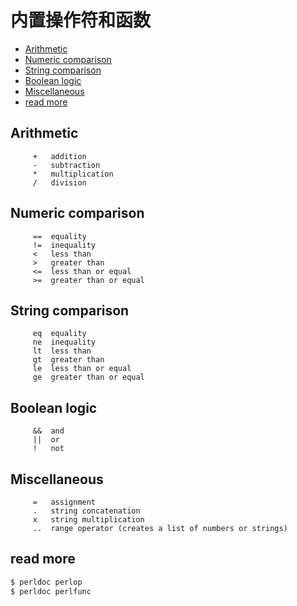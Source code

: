 # 内置操作符和函数
<!-- vim-markdown-toc GFM -->

* [Arithmetic](#arithmetic)
* [Numeric comparison](#numeric-comparison)
* [String comparison](#string-comparison)
* [Boolean logic](#boolean-logic)
* [Miscellaneous](#miscellaneous)
* [read more](#read-more)

<!-- vim-markdown-toc -->

## Arithmetic

         +   addition
         -   subtraction
         *   multiplication
         /   division

## Numeric comparison

         ==  equality
         !=  inequality
         <   less than
         >   greater than
         <=  less than or equal
         >=  greater than or equal

## String comparison

         eq  equality
         ne  inequality
         lt  less than
         gt  greater than
         le  less than or equal
         ge  greater than or equal

## Boolean logic

         &&  and
         ||  or
         !   not

## Miscellaneous

         =   assignment
         .   string concatenation
         x   string multiplication
         ..  range operator (creates a list of numbers or strings)

## read more

```bash
$ perldoc perlop
$ perldoc perlfunc
```
